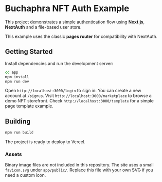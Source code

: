# Buchaphra NFT Auth Example

This project demonstrates a simple authentication flow using **Next.js**, **NextAuth** and a file-based user store.

This example uses the classic **pages router** for compatibility with NextAuth.

## Getting Started

Install dependencies and run the development server:

```bash
cd app
npm install
npm run dev
```

Open `http://localhost:3000/login` to sign in. You can create a new account at `/signup`.
Visit `http://localhost:3000/marketplace` to browse a demo NFT storefront.
Check `http://localhost:3000/template` for a simple page template example.

## Building

```bash
npm run build
```

The project is ready to deploy to Vercel.

### Assets

Binary image files are not included in this repository. The site uses a small
`favicon.svg` under `app/public/`. Replace this file with your own SVG if you
need a custom icon.
